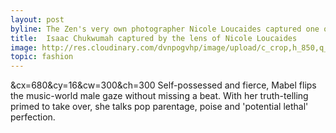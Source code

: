 ```yaml
---
layout: post
byline: The Zen's very own photographer Nicole Loucaides captured one of the last shots of Isaac Chukwumah.
title:  Isaac Chukwumah captured by the lens of Nicole Loucaides
image: http://res.cloudinary.com/dvnpogvhp/image/upload/c_crop,h_850,q_100:420,w_1300,x_0,y_0/v1574085407/cover-story_kjknvm.webp
topic: fashion
---
```

&cx=680&cy=16&cw=300&ch=300
Self-possessed and fierce, Mabel flips the music-world male gaze without missing a beat. With her truth-telling primed to take over, she talks pop parentage, poise and 'potential lethal' perfection.
